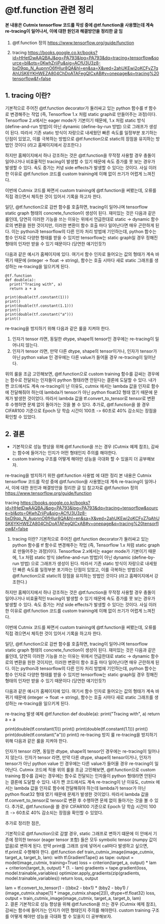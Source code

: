 # @tf.function 관련 정리 

#### 본 내용은 Cutmix tensorflow 코드를 작성 중에 @tf.function을 사용했는데 계속 re-tracing이 일어나서, 이에 대한 원인과 해결방안을 정리한 글 임 

1. @tf.function 정의
https://www.tensorflow.org/guide/function

2. tracing
https://books.google.co.kr/books?id=HHetDwAAQBAJ&pg=PA793&lpg=PA793&dq=tracing+tensorflow&source=bl&ots=0KwhZriiPu&sig=ACfU3U3z8-bxD9qp_N_AupnnO6fHIur8QA&hl=en&sa=X&ved=2ahUKEwi2oKCFyZ7qAhUSK6YKHWEZA804ChDoATAFegQICxAB#v=onepage&q=tracing%20tensorflow&f=false

## 1. tracing 이란?
기본적으로 주어진 @tf.function decorator가 둘러싸고 있는 python 함수를 tf 함수로 변경해주는 작업 (즉, Tensorflow 1.x 처럼 static graph로 만들어주는 과정)이다. 
Tensorflow 2.x에서는 eager mode가 기본이기 때문에, 1.x 처럼 static 방식 (define-and-run 방법)이 아닌 dynamic (define-by-run 방법) 으로 그래프가 생성이 된다. 따라서 기존 static 방식이
자랑으로 내세웠던 빠른 속도를 일정부분 포기하는 단점이 있었고, 이를 극복하는 방법으로 @tf.function으로 static의 장점을 유지하는 방법인 것이다 (라고 홈페이지에서 강조한다.)

하지만 홈페이지에서 하나 강조하는 것은 @tf.function을 무작정 사용할 경우 충돌이 일어나거나 비효율적인 tracing이 발생할 수 있기 때문에 속도 증가를 못 보는 경우가 발생할 수 있다. 속도 증가는 커녕 side effects가 발생할 수 있다는 것이다. 사실 이러한 이유로 @tf.function 코드를 custom training에 이해 없이 쓰기가 어렵게 느껴진다.

이번에 Cutmix 코드를 짜면서 custom training에 @tf.function을 써봤는데, 오류를 직접 겪으면서 체득한 것이 있어서 기록을 하고자 한다.

일단,  @tf.function으로 감싼 함수를 호출하면, tracing이 일어나며 tensorflow static graph 형태의 concrete_function이 생성이 된다. 재미있는 것은 다음과 같은 룰인데, 당연히 이러한 기능을 쓰는 이유는 위에서 언급한대로 static -> dynamic 함수로의 변환을 원한 것이지만, 이러한 변환이 함수 호출 마다 일어난다면 매우 곤란하게 된다. 이는 python과 tensorflow의 다른 인자 처리 방법에 기인하는데, python 함수는 함수 인자로 다양한 형태를 받을 수 있지만 tensorflow는 static graph일 경우 정해진 형태의 인자만 받을 수 있기 때문이다 (당연한 얘기인듯?)

다음과 같은 예시가 홈페이지에 있다. 여기서 함수 인자로 들어오는 값의 형태가 계속 바뀌기 때문에 (integer -> float -> string), 함수는 호출 시마다 새로 static 그래프를 생성하는 re-tracing을 일으키게 된다. 

```
@tf.function
def double(a):
  print("Tracing with", a)
  return a + a

print(double(tf.constant(1)))
print()
print(double(tf.constant(1.1)))
print()
print(double(tf.constant("a")))
print()
```

re-tracing을 방지하기 위해 다음과 같은 룰을 지켜야 한다.

1. 인자가 tensor 라면, 동일한 dtype, shape의 tensor인 경우에는 re-tracing이 일어나지 않는다.
2. 인자가 tensor 라면, 만약 다른 dtype, shape의 tensor이거나, 인자가 tensor가 아닌 python value 인 경우에는 다른 value가 들어올 경우 re-tracing이 일어난다. 

위의 룰을 조금 고민해보면, @tf.function으로 custom training 함수를 감싸는 경우에는 함수로 전달되는 인자들이 python 형태라면 안된다는 결론에 도달할 수 있다. 내가 짠 코드에서도 계속 re-tracing이 난 이유도, cutmix 에서는 lambda 값을 인자로 함수에 전달해줘야 하는데 lambda가 tensor가 아닌 python float32 형태 였기 때문에 문제가 발생한 것이었다. 따라서 lambda 값을 tf.convert_to_tensor로 tensor로 변환 후 수행하면 문제 없이 돌아가는 것을 볼 수 있다. 추가로, @tf.function을 쓸 경우 CIFAR100 기준으로 Epoch 당 학습 시간이 100초 -> 60초로 40% 감소되는 장점을 확인할 수 있었다.


## 2. 결론
- 기본적으로 성능 향상을 위해 @tf.function을 쓰는 경우 (Cutmix 예제 참조), 감싸는 함수에 들어가는 인지가 어떤 형태인지 주의를 해야한다.
- custom training 구조를 어떻게 해야만 성능을 극대화 할 수 있을지 더 공부해보자.







re-tracing을 방지하기 위한 @tf.function 사용법 에 대한 정리
본 내용은 Cutmix tensorflow 코드를 작성 중에 @tf.function을 사용했는데 계속 re-tracing이 일어나서, 이에 대한 원인과 해결방안을 정리한 글 임
참고자료
@tf.function 정의 https://www.tensorflow.org/guide/function

tracing https://books.google.co.kr/books?id=HHetDwAAQBAJ&pg=PA793&lpg=PA793&dq=tracing+tensorflow&source=bl&ots=0KwhZriiPu&sig=ACfU3U3z8-bxD9qp_N_AupnnO6fHIur8QA&hl=en&sa=X&ved=2ahUKEwi2oKCFyZ7qAhUSK6YKHWEZA804ChDoATAFegQICxAB#v=onepage&q=tracing%20tensorflow&f=false

1. tracing 이란?
기본적으로 주어진 @tf.function decorator가 둘러싸고 있는 python 함수를 tf 함수로 변경해주는 작업 (즉, Tensorflow 1.x 처럼 static graph로 만들어주는 과정)이다. Tensorflow 2.x에서는 eager mode가 기본이기 때문에, 1.x 처럼 static 방식 (define-and-run 방법)이 아닌 dynamic (define-by-run 방법) 으로 그래프가 생성이 된다. 따라서 기존 static 방식이 자랑으로 내세웠던 빠른 속도를 일정부분 포기하는 단점이 있었고, 이를 극복하는 방법으로 @tf.function으로 static의 장점을 유지하는 방법인 것이다 (라고 홈페이지에서 강조한다.)

하지만 홈페이지에서 하나 강조하는 것은 @tf.function을 무작정 사용할 경우 충돌이 일어나거나 비효율적인 tracing이 발생할 수 있기 때문에 속도 증가를 못 보는 경우가 발생할 수 있다. 속도 증가는 커녕 side effects가 발생할 수 있다는 것이다. 사실 이러한 이유로 @tf.function 코드를 custom training에 이해 없이 쓰기가 어렵게 느껴진다.

이번에 Cutmix 코드를 짜면서 custom training에 @tf.function을 써봤는데, 오류를 직접 겪으면서 체득한 것이 있어서 기록을 하고자 한다.

일단, @tf.function으로 감싼 함수를 호출하면, tracing이 일어나며 tensorflow static graph 형태의 concrete_function이 생성이 된다. 재미있는 것은 다음과 같은 룰인데, 당연히 이러한 기능을 쓰는 이유는 위에서 언급한대로 static -> dynamic 함수로의 변환을 원한 것이지만, 이러한 변환이 함수 호출 마다 일어난다면 매우 곤란하게 된다. 이는 python과 tensorflow의 다른 인자 처리 방법에 기인하는데, python 함수는 함수 인자로 다양한 형태를 받을 수 있지만 tensorflow는 static graph일 경우 정해진 형태의 인자만 받을 수 있기 때문이다 (당연한 얘기인듯?)

다음과 같은 예시가 홈페이지에 있다. 여기서 함수 인자로 들어오는 값의 형태가 계속 바뀌기 때문에 (integer -> float -> string), 함수는 호출 시마다 새로 static 그래프를 생성하는 re-tracing을 일으키게 된다.

re-tracing 발생 예제
@tf.function
def double(a):
  print("Tracing with", a)
  return a + a

print(double(tf.constant(1)))
print()
print(double(tf.constant(1.1)))
print()
print(double(tf.constant("a")))
print()
re-tracing 방지 룰
re-tracing을 방지하기 위해 다음과 같은 룰을 지켜야 한다.

인자가 tensor 라면, 동일한 dtype, shape의 tensor인 경우에는 re-tracing이 일어나지 않는다.
인자가 tensor 라면, 만약 다른 dtype, shape의 tensor이거나, 인자가 tensor가 아닌 python value 인 경우에는 다른 value가 들어올 경우 re-tracing이 일어난다.
Cutmix 코드에 적용
위의 룰을 조금 고민해보면, @tf.function으로 custom training 함수를 감싸는 경우에는 함수로 전달되는 인자들이 python 형태라면 안된다는 결론에 도달할 수 있다. 내가 짠 코드에서도 계속 re-tracing이 난 이유도, cutmix 에서는 lambda 값을 인자로 함수에 전달해줘야 하는데 lambda가 tensor가 아닌 python float32 형태 였기 때문에 문제가 발생한 것이었다. 따라서 lambda 값을 tf.convert_to_tensor로 tensor로 변환 후 수행하면 문제 없이 돌아가는 것을 볼 수 있다. 추가로, @tf.function을 쓸 경우 CIFAR100 기준으로 Epoch 당 학습 시간이 100초 -> 60초로 40% 감소되는 장점을 확인할 수 있었다.

추가로 정리한 점은,

기본적으로 @tf.function으로 감쌀 경우, static 그래프로 변하기 떄문에 이 안에서 기존에 정의한 tensor (eager tensor 포함) 들은 모두 symbolic tensor (numpy 값이 없음)로 변하게 된다.
만약 print를 그래프 상에 넣어서 call마다 발생하고 싶으면, tf.print로 수행해야 한다.
@tf.function
def train_cutmix_image(image_cutmix, target_a, target_b, lam):
  with tf.GradientTape() as tape:
    output = model(image_cutmix, training=True) 
    loss = criterion(target_a, output) * lam + criterion(target_b, output) * (1. - lam)
  gradients = tape.gradient(loss, model.trainable_variables)
  optimizer.apply_gradients(zip(gradients, model.trainable_variables)) 
  return loss, output
  
lam = tf.convert_to_tensor(1 - ((bbx2 - bbx1) * (bby2 - bby1) / (image_cutmix.shape[1] * image_cutmix.shape[2])), dtype=tf.float32)
loss, output = train_cutmix_image(image_cutmix, target_a, target_b, lam)       
2. 결론
기본적으로 성능 향상을 위해 @tf.function을 쓰는 경우 (Cutmix 예제 참조), 감싸는 함수에 들어가는 인지가 어떤 형태인지 주의를 해야한다.
custom training 구조를 어떻게 해야만 성능을 극대화 할 수 있을지 더 공부해보자.

